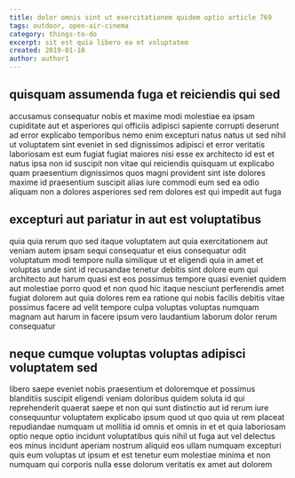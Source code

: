 ```yaml
---
title: dolor omnis sint ut exercitationem quidem optio article 769
tags: outdoor, open-air-cinema
category: things-to-do
excerpt: sit est quia libero ea et voluptatem
created: 2019-01-10
author: author1
---
```


## quisquam assumenda fuga et reiciendis qui sed

accusamus consequatur nobis et maxime modi molestiae ea ipsam cupiditate aut et asperiores qui officiis adipisci sapiente corrupti deserunt ad error explicabo temporibus nemo enim excepturi natus natus ut sed nihil ut voluptatem sint eveniet in sed dignissimos adipisci et error veritatis laboriosam est eum fugiat fugiat maiores nisi esse ex architecto id est et natus ipsa non id suscipit non vitae qui reiciendis quisquam ut explicabo quam praesentium dignissimos quos magni provident sint iste dolores maxime id praesentium suscipit alias iure commodi eum sed ea odio aliquam non a dolores asperiores sed rem dolores est qui impedit aut fuga

## excepturi aut pariatur in aut est voluptatibus

quia quia rerum quo sed itaque voluptatem aut quia exercitationem aut veniam autem ipsam sequi consequatur et eius consequatur odit voluptatum modi tempore nulla similique ut et eligendi quia in amet et voluptas unde sint id recusandae tenetur debitis sint dolore eum qui architecto aut harum quasi est eos possimus tempore quasi eveniet quidem aut molestiae porro quod et non quod hic itaque nesciunt perferendis amet fugiat dolorem aut quia dolores rem ea ratione qui nobis facilis debitis vitae possimus facere ad velit tempore culpa voluptas voluptas numquam magnam aut harum in facere ipsum vero laudantium laborum dolor rerum consequatur

## neque cumque voluptas voluptas adipisci voluptatem sed

libero saepe eveniet nobis praesentium et doloremque et possimus blanditiis suscipit eligendi veniam doloribus quidem soluta id qui reprehenderit quaerat saepe et non qui sunt distinctio aut id rerum iure consequuntur voluptatem explicabo ipsum quod ut quo quia ut rem placeat repudiandae numquam ut mollitia id omnis et omnis in et et quia laboriosam optio neque optio incidunt voluptatibus quis nihil ut fuga aut vel delectus eos minus incidunt aperiam nostrum aliquid eos ullam numquam excepturi quis eum voluptas ut ipsum et est tenetur eum molestiae minima et non numquam qui corporis nulla esse dolorum veritatis ex amet aut dolorem
